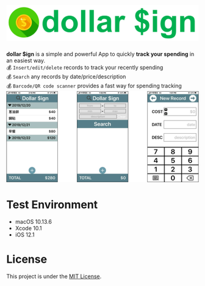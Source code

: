 # ![logo](./media/dollar-sign-logo.png)
**dollar $ign** is a simple and powerful App to quickly **track your spending** in an easiest way. \
:moneybag: `Insert/edit/delete` records to track your recently spending \
:moneybag: `Search` any records by date/price/description \
:moneybag: `Barcode/QR code scanner` provides a fast way for spending tracking
![interfaces](./media/dollar-sign-interfaces.png)

# Test Environment
+ macOS 10.13.6
+ Xcode 10.1
+ iOS 12.1

# License
This project is under the [MIT License](./LICENSE).
